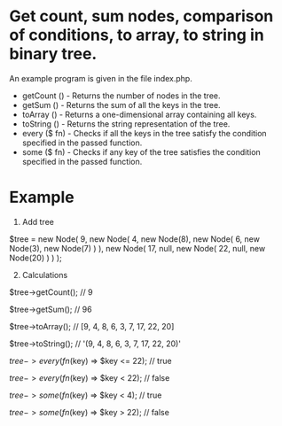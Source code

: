 # Get count, sum nodes, comparison of conditions, to array, to string in binary tree. 

An example program is given in the file index.php.

* getCount () - Returns the number of nodes in the tree.
* getSum () - Returns the sum of all the keys in the tree.
* toArray () - Returns a one-dimensional array containing all keys.
* toString () - Returns the string representation of the tree.
* every ($ fn) - Checks if all the keys in the tree satisfy the condition specified in the passed function.
* some ($ fn) - Checks if any key of the tree satisfies the condition specified in the passed function.


# Example

1) Add tree 

$tree = new Node( 
    9,
    new Node(
        4,
        new Node(8),
        new Node(
            6,
            new Node(3),
            new Node(7)
        )
    ),
    new Node(
        17,
        null,
        new Node(
            22,
            null,
            new Node(20)
        )
    )
);

2) Calculations

$tree->getCount();    // 9


$tree->getSum();     // 96


$tree->toArray();    // [9, 4, 8, 6, 3, 7, 17, 22, 20]


$tree->toString();   // '(9, 4, 8, 6, 3, 7, 17, 22, 20)'



$tree->every(fn($key) => $key <= 22);     // true


$tree->every(fn($key) => $key < 22);     // false


$tree->some(fn($key) => $key < 4);       // true


$tree->some(fn($key) => $key > 22);      // false
